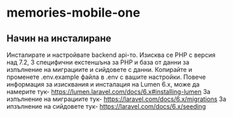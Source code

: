 # memories-mobile-one

## Начин на инсталиране
Инсталирате и настройвате backend api-то. Изисква се PHP с версия над 7.2, 3 специфични екстеншъна за PHP и база от данни за изпълнение на миграциите и сийдовете с данни. Копирайте и променете .env.example файла в .env с вашите настройки. Повече информация за изисквания и инсталация на Lumen 6.x, може да намерите тук- https://lumen.laravel.com/docs/6.x#installing-lumen За изпълнение на миграциите тук- https://laravel.com/docs/6.x/migrations За ипзълнение на сийдовете тук- https://laravel.com/docs/6.x/seeding

